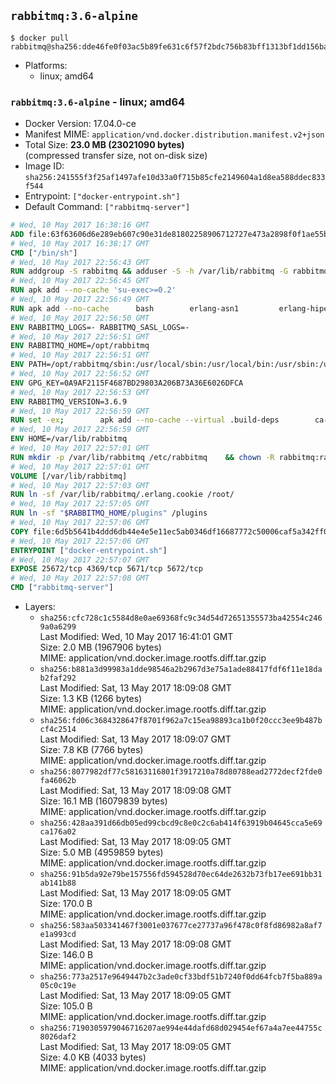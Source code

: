 ## `rabbitmq:3.6-alpine`

```console
$ docker pull rabbitmq@sha256:dde46fe0f03ac5b89fe631c6f57f2bdc756b83bff1313bf1dd156ba9cf33476a
```

-	Platforms:
	-	linux; amd64

### `rabbitmq:3.6-alpine` - linux; amd64

-	Docker Version: 17.04.0-ce
-	Manifest MIME: `application/vnd.docker.distribution.manifest.v2+json`
-	Total Size: **23.0 MB (23021090 bytes)**  
	(compressed transfer size, not on-disk size)
-	Image ID: `sha256:241555f3f25af1497afe10d33a0f715b85cfe2149604a1d8ea588ddec833f544`
-	Entrypoint: `["docker-entrypoint.sh"]`
-	Default Command: `["rabbitmq-server"]`

```dockerfile
# Wed, 10 May 2017 16:38:16 GMT
ADD file:63f63606d6e289eb607c90e31de81802258906712727e473a2898f0f1ae55bb5 in / 
# Wed, 10 May 2017 16:38:17 GMT
CMD ["/bin/sh"]
# Wed, 10 May 2017 22:56:43 GMT
RUN addgroup -S rabbitmq && adduser -S -h /var/lib/rabbitmq -G rabbitmq rabbitmq
# Wed, 10 May 2017 22:56:45 GMT
RUN apk add --no-cache 'su-exec>=0.2'
# Wed, 10 May 2017 22:56:49 GMT
RUN apk add --no-cache 		bash 		erlang-asn1 		erlang-hipe 		erlang-crypto 		erlang-eldap 		erlang-inets 		erlang-mnesia 		erlang 		erlang-os-mon 		erlang-public-key 		erlang-sasl 		erlang-ssl 		erlang-syntax-tools 		erlang-xmerl
# Wed, 10 May 2017 22:56:50 GMT
ENV RABBITMQ_LOGS=- RABBITMQ_SASL_LOGS=-
# Wed, 10 May 2017 22:56:51 GMT
ENV RABBITMQ_HOME=/opt/rabbitmq
# Wed, 10 May 2017 22:56:51 GMT
ENV PATH=/opt/rabbitmq/sbin:/usr/local/sbin:/usr/local/bin:/usr/sbin:/usr/bin:/sbin:/bin
# Wed, 10 May 2017 22:56:52 GMT
ENV GPG_KEY=0A9AF2115F4687BD29803A206B73A36E6026DFCA
# Wed, 10 May 2017 22:56:53 GMT
ENV RABBITMQ_VERSION=3.6.9
# Wed, 10 May 2017 22:56:59 GMT
RUN set -ex; 		apk add --no-cache --virtual .build-deps 		ca-certificates 		gnupg 		libressl 		tar 		xz 	; 		wget -O rabbitmq-server.tar.xz "https://www.rabbitmq.com/releases/rabbitmq-server/v${RABBITMQ_VERSION}/rabbitmq-server-generic-unix-${RABBITMQ_VERSION}.tar.xz"; 	wget -O rabbitmq-server.tar.xz.asc "https://www.rabbitmq.com/releases/rabbitmq-server/v${RABBITMQ_VERSION}/rabbitmq-server-generic-unix-${RABBITMQ_VERSION}.tar.xz.asc"; 		export GNUPGHOME="$(mktemp -d)"; 	gpg --keyserver ha.pool.sks-keyservers.net --recv-keys "$GPG_KEY"; 	gpg --batch --verify rabbitmq-server.tar.xz.asc rabbitmq-server.tar.xz; 	rm -r "$GNUPGHOME" rabbitmq-server.tar.xz.asc; 		mkdir -p "$RABBITMQ_HOME"; 	tar 		--extract 		--verbose 		--file rabbitmq-server.tar.xz 		--directory "$RABBITMQ_HOME" 		--strip-components 1 	; 	rm rabbitmq-server.tar.xz; 		grep -qE '^SYS_PREFIX=\$\{RABBITMQ_HOME\}$' "$RABBITMQ_HOME/sbin/rabbitmq-defaults"; 	sed -ri 's!^(SYS_PREFIX=).*$!\1!g' "$RABBITMQ_HOME/sbin/rabbitmq-defaults"; 	grep -qE '^SYS_PREFIX=$' "$RABBITMQ_HOME/sbin/rabbitmq-defaults"; 		apk del .build-deps
# Wed, 10 May 2017 22:56:59 GMT
ENV HOME=/var/lib/rabbitmq
# Wed, 10 May 2017 22:57:01 GMT
RUN mkdir -p /var/lib/rabbitmq /etc/rabbitmq 	&& chown -R rabbitmq:rabbitmq /var/lib/rabbitmq /etc/rabbitmq 	&& chmod -R 777 /var/lib/rabbitmq /etc/rabbitmq
# Wed, 10 May 2017 22:57:01 GMT
VOLUME [/var/lib/rabbitmq]
# Wed, 10 May 2017 22:57:03 GMT
RUN ln -sf /var/lib/rabbitmq/.erlang.cookie /root/
# Wed, 10 May 2017 22:57:05 GMT
RUN ln -sf "$RABBITMQ_HOME/plugins" /plugins
# Wed, 10 May 2017 22:57:06 GMT
COPY file:6d5b5641b4ddd6db44e4e5e11ec5ab0346df16687772c50006caf5a342ff05ff in /usr/local/bin/ 
# Wed, 10 May 2017 22:57:06 GMT
ENTRYPOINT ["docker-entrypoint.sh"]
# Wed, 10 May 2017 22:57:07 GMT
EXPOSE 25672/tcp 4369/tcp 5671/tcp 5672/tcp
# Wed, 10 May 2017 22:57:08 GMT
CMD ["rabbitmq-server"]
```

-	Layers:
	-	`sha256:cfc728c1c5584d8e0ae69368fc9c34d54d72651355573ba42554c2469a0a6299`  
		Last Modified: Wed, 10 May 2017 16:41:01 GMT  
		Size: 2.0 MB (1967906 bytes)  
		MIME: application/vnd.docker.image.rootfs.diff.tar.gzip
	-	`sha256:b881a3d99983a1dde98546a2b2967d3e75a1ade88417fdf6f11e18dab2faf292`  
		Last Modified: Sat, 13 May 2017 18:09:08 GMT  
		Size: 1.3 KB (1266 bytes)  
		MIME: application/vnd.docker.image.rootfs.diff.tar.gzip
	-	`sha256:fd06c3684328647f8701f962a7c15ea98893ca1b0f20ccc3ee9b487bcf4c2514`  
		Last Modified: Sat, 13 May 2017 18:09:07 GMT  
		Size: 7.8 KB (7766 bytes)  
		MIME: application/vnd.docker.image.rootfs.diff.tar.gzip
	-	`sha256:8077982df77c58163116801f3917210a78d80788ead2772decf2fde0fa46062b`  
		Last Modified: Sat, 13 May 2017 18:09:08 GMT  
		Size: 16.1 MB (16079839 bytes)  
		MIME: application/vnd.docker.image.rootfs.diff.tar.gzip
	-	`sha256:428aa391d66db05ed99cbcd9c8e0c2c6ab414f63919b04645cca5e69ca176a02`  
		Last Modified: Sat, 13 May 2017 18:09:05 GMT  
		Size: 5.0 MB (4959859 bytes)  
		MIME: application/vnd.docker.image.rootfs.diff.tar.gzip
	-	`sha256:91b5da92e79be157556fd594528d70ec64de2632b73fb17ee691bb31ab141b88`  
		Last Modified: Sat, 13 May 2017 18:09:05 GMT  
		Size: 170.0 B  
		MIME: application/vnd.docker.image.rootfs.diff.tar.gzip
	-	`sha256:583aa503341467f3001e037677ce27737a96f478c0f8fd86982a8af7e1a993cd`  
		Last Modified: Sat, 13 May 2017 18:09:08 GMT  
		Size: 146.0 B  
		MIME: application/vnd.docker.image.rootfs.diff.tar.gzip
	-	`sha256:773a2517e9649447b2c3ade0cf33bdf51b7240f0dd64fcb7f5ba889a05c0c19e`  
		Last Modified: Sat, 13 May 2017 18:09:05 GMT  
		Size: 105.0 B  
		MIME: application/vnd.docker.image.rootfs.diff.tar.gzip
	-	`sha256:7190305979046716207ae994e44dafd68d029454ef67a4a7ee44755c8026daf2`  
		Last Modified: Sat, 13 May 2017 18:09:05 GMT  
		Size: 4.0 KB (4033 bytes)  
		MIME: application/vnd.docker.image.rootfs.diff.tar.gzip
